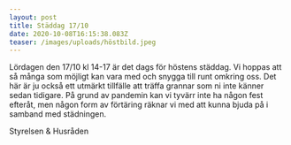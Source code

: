 ```yaml
---
layout: post
title: Städdag 17/10
date: 2020-10-08T16:15:38.083Z
teaser: /images/uploads/höstbild.jpeg
---
```

Lördagen den 17/10 kl 14-17 är det dags för höstens städdag. Vi hoppas att så många som möjligt kan vara med och snygga till runt omkring oss. Det här är ju också ett utmärkt tillfälle att träffa grannar som ni inte känner sedan tidigare.
På grund av pandemin kan vi tyvärr inte ha någon fest efteråt, men någon form av förtäring räknar vi med att kunna bjuda på i samband med städningen.

Styrelsen & Husråden